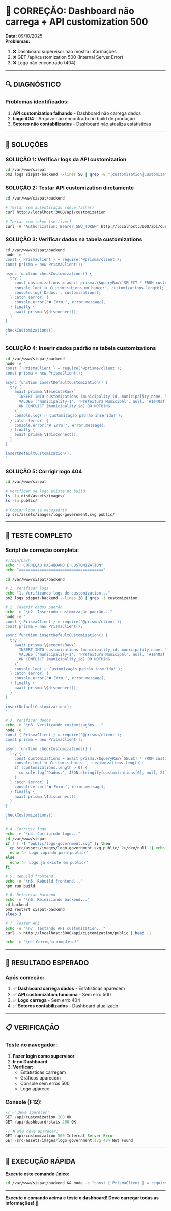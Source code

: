 # 🔧 CORREÇÃO: Dashboard não carrega + API customization 500

**Data:** 09/10/2025  
**Problemas:**
1. ❌ Dashboard supervisor não mostra informações
2. ❌ GET /api/customization 500 (Internal Server Error)
3. ❌ Logo não encontrado (404)

---

## 🔍 DIAGNÓSTICO

### **Problemas identificados:**
1. **API customization falhando** - Dashboard não carrega dados
2. **Logo 404** - Arquivo não encontrado no build de produção
3. **Setores não contabilizados** - Dashboard não atualiza estatísticas

---

## 🚀 SOLUÇÕES

### **SOLUÇÃO 1: Verificar logs da API customization**

```bash
cd /var/www/sispat
pm2 logs sispat-backend --lines 50 | grep -E "(customization|Customization|500)"
```

### **SOLUÇÃO 2: Testar API customization diretamente**

```bash
cd /var/www/sispat/backend

# Testar sem autenticação (deve falhar)
curl http://localhost:3000/api/customization

# Testar com token (se tiver)
curl -H "Authorization: Bearer SEU_TOKEN" http://localhost:3000/api/customization
```

### **SOLUÇÃO 3: Verificar dados na tabela customizations**

```bash
cd /var/www/sispat/backend
node -e "
const { PrismaClient } = require('@prisma/client');
const prisma = new PrismaClient();

async function checkCustomizations() {
  try {
    const customizations = await prisma.\$queryRaw\`SELECT * FROM customizations\`;
    console.log('📊 Customizations no banco:', customizations.length);
    console.log('Dados:', customizations);
  } catch (error) {
    console.error('❌ Erro:', error.message);
  } finally {
    await prisma.\$disconnect();
  }
}

checkCustomizations();
"
```

### **SOLUÇÃO 4: Inserir dados padrão na tabela customizations**

```bash
cd /var/www/sispat/backend
node -e "
const { PrismaClient } = require('@prisma/client');
const prisma = new PrismaClient();

async function insertDefaultCustomization() {
  try {
    await prisma.\$executeRaw\`
      INSERT INTO customizations (municipality_id, municipality_name, logo_url, primary_color, secondary_color)
      VALUES ('municipality-1', 'Prefeitura Municipal', null, '#1e40af', '#3b82f6')
      ON CONFLICT (municipality_id) DO NOTHING
    \`;
    console.log('✅ Customização padrão inserida!');
  } catch (error) {
    console.error('❌ Erro:', error.message);
  } finally {
    await prisma.\$disconnect();
  }
}

insertDefaultCustomization();
"
```

### **SOLUÇÃO 5: Corrigir logo 404**

```bash
cd /var/www/sispat

# Verificar se logo existe no build
ls -la dist/assets/images/
ls -la public/

# Copiar logo se necessário
cp src/assets/images/logo-government.svg public/
```

---

## 🧪 TESTE COMPLETO

### **Script de correção completa:**

```bash
#!/bin/bash
echo "🔧 CORREÇÃO DASHBOARD E CUSTOMIZATION"
echo "====================================="

cd /var/www/sispat/backend

# 1. Verificar logs
echo "1. Verificando logs de customization..."
pm2 logs sispat-backend --lines 20 | grep -i customization

# 2. Inserir dados padrão
echo -e "\n2. Inserindo customização padrão..."
node -e "
const { PrismaClient } = require('@prisma/client');
const prisma = new PrismaClient();

async function insertDefaultCustomization() {
  try {
    await prisma.\$executeRaw\`
      INSERT INTO customizations (municipality_id, municipality_name, logo_url, primary_color, secondary_color)
      VALUES ('municipality-1', 'Prefeitura Municipal', null, '#1e40af', '#3b82f6')
      ON CONFLICT (municipality_id) DO NOTHING
    \`;
    console.log('✅ Customização padrão inserida!');
  } catch (error) {
    console.error('❌ Erro:', error.message);
  } finally {
    await prisma.\$disconnect();
  }
}

insertDefaultCustomization();
"

# 3. Verificar dados
echo -e "\n3. Verificando customizações..."
node -e "
const { PrismaClient } = require('@prisma/client');
const prisma = new PrismaClient();

async function checkCustomizations() {
  try {
    const customizations = await prisma.\$queryRaw\`SELECT * FROM customizations\`;
    console.log('📊 Customizations:', customizations.length);
    if (customizations.length > 0) {
      console.log('Dados:', JSON.stringify(customizations[0], null, 2));
    }
  } catch (error) {
    console.error('❌ Erro:', error.message);
  } finally {
    await prisma.\$disconnect();
  }
}

checkCustomizations();
"

# 4. Corrigir logo
echo -e "\n4. Corrigindo logo..."
cd /var/www/sispat
if [ ! -f "public/logo-government.svg" ]; then
  cp src/assets/images/logo-government.svg public/ 2>/dev/null || echo "Logo não encontrado em src/"
  echo "✅ Logo copiado para public/"
else
  echo "✅ Logo já existe em public/"
fi

# 5. Rebuild frontend
echo -e "\n5. Rebuild frontend..."
npm run build

# 6. Reiniciar backend
echo -e "\n6. Reiniciando backend..."
cd backend
pm2 restart sispat-backend
sleep 3

# 7. Testar API
echo -e "\n7. Testando API customization..."
curl -s http://localhost:3000/api/customization/public | head -1

echo -e "\n✅ Correção completa!"
```

---

## 🎯 RESULTADO ESPERADO

### **Após correção:**

1. ✅ **Dashboard carrega dados** - Estatísticas aparecem
2. ✅ **API customization funciona** - Sem erro 500
3. ✅ **Logo carrega** - Sem erro 404
4. ✅ **Setores contabilizados** - Dashboard atualizado

---

## 📋 VERIFICAÇÃO

### **Teste no navegador:**

1. **Fazer login como supervisor**
2. **Ir no Dashboard**
3. **Verificar:**
   - Estatísticas carregam
   - Gráficos aparecem
   - Console sem erros 500
   - Logo aparece

### **Console (F12):**

```javascript
// ✅ Deve aparecer:
GET /api/customization 200 OK
GET /api/dashboard/stats 200 OK

// ❌ Não deve aparecer:
GET /api/customization 500 Internal Server Error
GET /src/assets/images/logo-government.svg 404 Not Found
```

---

## 🚀 EXECUÇÃO RÁPIDA

**Execute este comando único:**

```bash
cd /var/www/sispat/backend && node -e "const { PrismaClient } = require('@prisma/client'); const prisma = new PrismaClient(); prisma.\$executeRaw\`INSERT INTO customizations (municipality_id, municipality_name, logo_url, primary_color, secondary_color) VALUES ('municipality-1', 'Prefeitura Municipal', null, '#1e40af', '#3b82f6') ON CONFLICT (municipality_id) DO NOTHING\`.then(() => { console.log('Customização inserida'); prisma.\$disconnect(); });" && cd .. && cp src/assets/images/logo-government.svg public/ 2>/dev/null && npm run build && cd backend && pm2 restart sispat-backend
```

---

**Execute o comando acima e teste o dashboard! Deve carregar todas as informações! 🎉**
